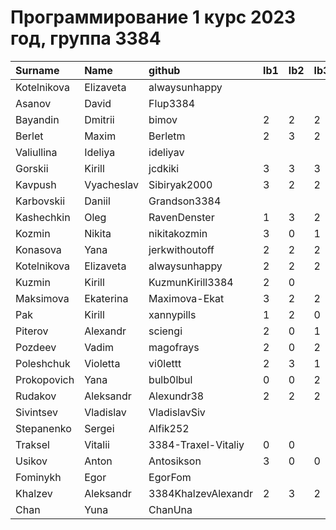 # Программирование 1 курс 2023 год, группа 3384

| Surname     | Name       | github              | lb1   | lb2   | lb3   | lb4   | cw   |
|:------------|:-----------|:--------------------|:------|:------|:------|:------|:-----|
| Kotelnikova | Elizaveta  | alwaysunhappy       |       |       |       |       |      |
| Asanov      | David      | Flup3384            |       |       |       |       |      |
| Bayandin    | Dmitrii    | bimov               |   2    |   2    |   2    |   1    |   4   |
| Berlet      | Maxim      | Berletm             |   2    |   3    |   2    |   3    |   3   |
| Valiullina  | Ideliya    | ideliyav            |       |       |       |       |      |
| Gorskii     | Kirill     | jcdkiki             |   3    |   3    |   3    |   3    |   5   |
| Kavpush     | Vyacheslav | Sibiryak2000        |   3    |   2    |   2    |       |      |
| Karbovskii  | Daniil     | Grandson3384        |       |       |       |       |      |
| Kashechkin  | Oleg       | RavenDenster        |   1    |   3    |   2    |   3    |   5   |
| Kozmin      | Nikita     | nikitakozmin        |   3    |   0    |   1    |   2    |   3   |
| Konasova    | Yana       | jerkwithoutoff      |   2    |   2    |   2    |   1    |   3   |
| Kotelnikova | Elizaveta  | alwaysunhappy       |   2    |   2    |   2    |   2    |   3   |
| Kuzmin      | Kirill     | KuzmunKirill3384    |   2    |   0    |       |       |   2   |
| Maksimova   | Ekaterina  | Maximova-Ekat       |   3    |   2    |   2    |   2    |   4   |
| Pak         | Kirill     | xannypills          |   1    |   2    |   0    |   0    |   3   |
| Piterov     | Alexandr   | sciengi             |   2    |   0    |   1    |       |      |
| Pozdeev     | Vadim      | magofrays           |   2    |   0    |   2    |   2    |   4   |
| Poleshchuk  | Violetta   | vi0lettt            |   2    |   3    |   1    |   0    |   4   |
| Prokopovich | Yana       | bulb0lbul           |   0    |   0    |   2    |       |   3   |
| Rudakov     | Aleksandr  | Alexundr38          |   2    |   2    |   2    |   2    |   4   |
| Sivintsev   | Vladislav  | VladislavSiv        |       |       |       |       |      |
| Stepanenko  | Sergei     | Alfik252            |       |       |       |       |      |
| Traksel     | Vitalii    | 3384-Traxel-Vitaliy |   0    |   0    |       |       |      |
| Usikov      | Anton      | Antosikson          |   3    |   0    |   0    |    1   |      |
| Fominykh    | Egor       | EgorFom             |       |       |       |       |      |
| Khalzev     | Aleksandr  | 3384KhalzevAlexandr |   2    |   3    |   2    |   2    |   4   |
| Chan        | Yuna       | ChanUna             |       |       |       |       |      |

